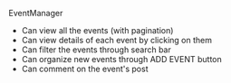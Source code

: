 EventManager
- Can view all the events (with pagination)
- Can view details of each event by clicking on them
- Can filter the events through search bar
- Can organize new events through ADD EVENT button
- Can comment on the event's post
